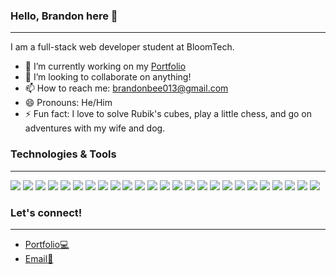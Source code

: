 ### Hello, Brandon here 👋

---

I am a full-stack web developer student at BloomTech.


- 🔭 I’m currently working on my [Portfolio](https://www.brandonbee.dev/)
- 👯 I’m looking to collaborate on anything!
- 📫 How to reach me: brandonbee013@gmail.com
- 😄 Pronouns: He/Him
- ⚡ Fun fact: I love to solve Rubik's cubes, play a little chess, and go on adventures with my wife and dog.

### Technologies & Tools

---

<img src = "https://img.shields.io/badge/-CSS3-1572B6?style=flat&logo=css3&logoColor=white"> <img src="https://img.shields.io/badge/-HTML5-E34F26?style=flat&logo=html5&logoColor=white">
<img src="https://img.shields.io/badge/-JavaScript-eed718?style=flat&logo=javascript&logoColor=ffffff">
<img src="https://img.shields.io/badge/-Solidity-%23363636.svg?style=flat&logo=solidity&logoColor=white">
<img src="https://img.shields.io/badge/-Express.js-%23404d59.svg?style=flat&logo=express&logoColor=%2361DAFB">
<img src="https://img.shields.io/badge/-JWT-black?style=flat&logo=JSON%20web%20tokens">
<img src="https://img.shields.io/badge/-NPM-CB1800?style=flat&logo=npm&logoColor=white">
<img src="https://img.shields.io/badge/-Next.js-black?style=flat&logo=next.js&logoColor=white">
<img src="https://img.shields.io/badge/-Node.js-3C873A?style=flat&logo=Node.js&logoColor=white">
<img src="https://img.shields.io/badge/-React-000000?style=flat&logo=react&logoColor=00c8ff">
<img src="https://img.shields.io/badge/-React_Router-CA4245?style=flate&logo=react-router&logoColor=white">
<img src="https://img.shields.io/badge/-Redux-%23593d88.svg?style=flat&logo=redux&logoColor=white">
<img src="https://img.shields.io/badge/-Styled--Components-DB7093?style=flat&logo=styled-components&logoColor=white">
<img src="https://img.shields.io/badge/-GraphQL-e535ab?style=flat&logo=graphql&logoColor=FFFFFF">
<img src="https://img.shields.io/badge/-MySQL-F29111?style=flat&logo=mysql&logoColor=FFFFFF">
<img src="https://img.shields.io/badge/-SQLite-%2307405e.svg?style=flat&logo=sqlite&logoColor=white">
<img src="http://img.shields.io/badge/-Heroku-430098?style=flat&logo=heroku&logoColor=white">
<img src="https://img.shields.io/badge/-Netlify-%23000000.svg?style=flat&logo=netlify&logoColor=#00C7B7">
<img src="http://img.shields.io/badge/-Vercel-black?style=flat&logo=vercel&logoColor=white">
<img src="https://img.shields.io/badge/-Cypress-%23E5E5E5?style=flat&logo=cypress&logoColor=058a5e">
<img src="https://img.shields.io/badge/-Jest-%23C21325?style=flat&logo=jest&logoColor=white">
<img src="http://img.shields.io/badge/-Git-F1502F?style=flat&logo=git&logoColor=FFFFFF">
<img src="http://img.shields.io/badge/-Github-000000?style=flat&logo=github&logoColor=FFFFFF">
<img src="https://img.shields.io/badge/-Postman-FF6C37?style=flat&logo=postman&logoColor=white">
<img src="http://img.shields.io/badge/-VS%20Code-007ACC?style=flat&logo=visual%20studio%20code&logoColor=white">

### Let's connect!

---

- [Portfolio:computer:](https://www.brandonbee.dev/)
- [Email:email:](mailto:brandonbee013@gmail.com)


<!--
**brandon-bee/brandon-bee** is a ✨ _special_ ✨ repository because its `README.md` (this file) appears on your GitHub profile.

Here are some ideas to get you started:
- 🌱 I’m currently learning ...
- 🤔 I’m looking for help with ...
- 💬 Ask me about ...
-->
